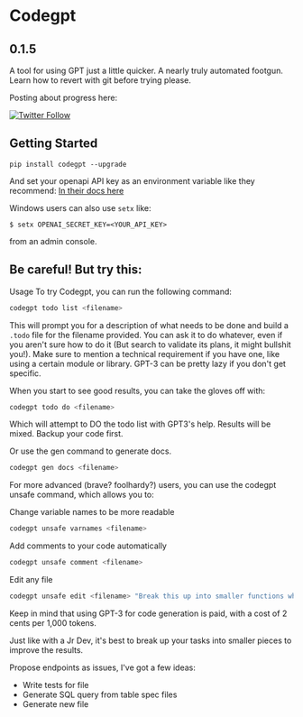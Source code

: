 # Codegpt

## 0.1.5

A tool for using GPT just a little quicker. A nearly truly automated footgun. Learn how to revert with git before trying please.

Posting about progress here:

[![Twitter Follow](https://img.shields.io/twitter/follow/_JohnPartee?style=social)](https://twitter.com/_JohnPartee)

## Getting Started

`pip install codegpt --upgrade`

And set your openapi API key as an environment variable like they recommend:
[In their docs here](https://help.openai.com/en/articles/5112595-best-practices-for-api-key-safety)

Windows users can also use `setx` like:

`$ setx OPENAI_SECRET_KEY=<YOUR_API_KEY>`

from an admin console.

## Be careful! But try this:

Usage
To try Codegpt, you can run the following command:

```bash
codegpt todo list <filename>
```

This will prompt you for a description of what needs to be done and build a `.todo` file for the filename provided. You can ask it to do whatever, even if you aren't sure how to do it (But search to validate its plans, it might bullshit you!). Make sure to mention a technical requirement if you have one, like using a certain module or library. GPT-3 can be pretty lazy if you don't get specific.

When you start to see good results, you can take the gloves off with:

```bash
codegpt todo do <filename>
```

Which will attempt to DO the todo list with GPT3's help. Results will be mixed. Backup your code first.

Or use the gen command to generate docs.

```bash
codegpt gen docs <filename>
```

For more advanced (brave? foolhardy?) users, you can use the codegpt unsafe command, which allows you to:

Change variable names to be more readable

```bash
codegpt unsafe varnames <filename>
```

Add comments to your code automatically

```bash
codegpt unsafe comment <filename>
```

Edit any file

```bash
codegpt unsafe edit <filename> "Break this up into smaller functions where you can. Add google style docstrings. Feel free to rewrite any code doesn't make sense."
```

Keep in mind that using GPT-3 for code generation is paid, with a cost of 2 cents per 1,000 tokens.

Just like with a Jr Dev, it's best to break up your tasks into smaller pieces to improve the results.

Propose endpoints as issues, I've got a few ideas:

- Write tests for file
- Generate SQL query from table spec files
- Generate new file
